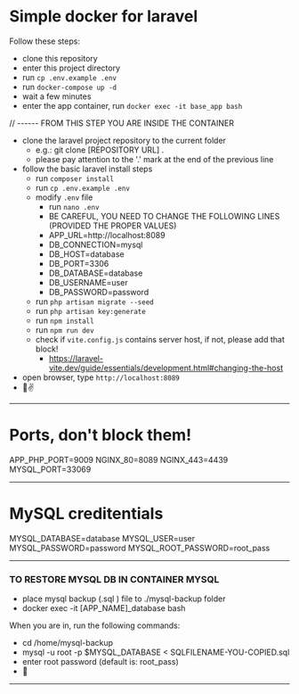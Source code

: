 # Simple docker for laravel

Follow these steps:

- clone this repository
- enter this project directory
- run `cp .env.example .env`
- run `docker-compose up -d`
- wait a few minutes
- enter the app container, run `docker exec -it base_app bash`

// ------ FROM THIS STEP YOU ARE INSIDE THE CONTAINER
- clone the laravel project repository to the current folder
    - e.g.: git clone [REPOSITORY URL] .
    - please pay attention to the '.' mark at the end of the previous line
- follow the basic laravel install steps
    - run `composer install`
    - run `cp .env.example .env`
    - modify `.env` file
        - run `nano .env`
        - BE CAREFUL, YOU NEED TO CHANGE THE FOLLOWING LINES (PROVIDED THE PROPER VALUES)
        - APP_URL=http://localhost:8089
        - DB_CONNECTION=mysql
        - DB_HOST=database
        - DB_PORT=3306
        - DB_DATABASE=database
        - DB_USERNAME=user
        - DB_PASSWORD=password
    - run `php artisan migrate --seed`
    - run `php artisan key:generate`
    - run `npm install`
    - run `npm run dev`
    - check if `vite.config.js` contains server host, if not, please add that block!
        - https://laravel-vite.dev/guide/essentials/development.html#changing-the-host
- open browser, type `http://localhost:8089`
- 🥳✌️



---------------------------------------

# Ports, don't block them!

APP_PHP_PORT=9009
NGINX_80=8089
NGINX_443=4439
MYSQL_PORT=33069

--------------------------------------

# MySQL creditentials

MYSQL_DATABASE=database
MYSQL_USER=user
MYSQL_PASSWORD=password
MYSQL_ROOT_PASSWORD=root_pass

--------------------------------------

### TO RESTORE MYSQL DB IN CONTAINER MYSQL

- place mysql backup (.sql ) file to ./mysql-backup folder
- docker exec -it [APP_NAME]_database bash

When you are in, run the following commands:

- cd /home/mysql-backup
- mysql -u root -p $MYSQL_DATABASE < SQLFILENAME-YOU-COPIED.sql
- enter root password (default is: root_pass)
- 🥳
---------------------------------------


